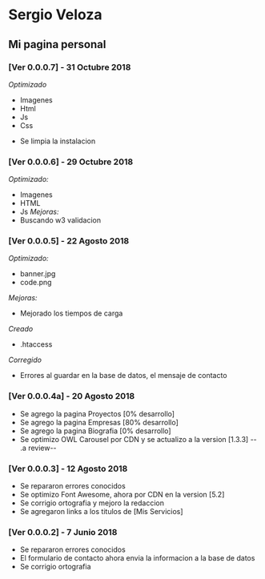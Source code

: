 # Sergio Veloza
## Mi pagina personal

### [Ver 0.0.0.7] - 31 Octubre 2018
*Optimizado*
- Imagenes
- Html
- Js
- Css
* Se limpia la instalacion

### [Ver 0.0.0.6] - 29 Octubre 2018
*Optimizado:*
- Imagenes
- HTML
- Js
*Mejoras:*
- Buscando w3 validacion

### [Ver 0.0.0.5] - 22 Agosto 2018
*Optimizado:*
* banner.jpg
* code.png

*Mejoras:*
* Mejorado los tiempos de carga

*Creado*
* .htaccess

*Corregido*
* Errores al guardar en la base de datos, el mensaje de contacto

### [Ver 0.0.0.4a] - 20 Agosto 2018
* Se agrego la pagina Proyectos [0% desarrollo]
* Se agrego la pagina Empresas [80% desarrollo]
* Se agrego la pagina Biografia [0% desarrollo]
* Se optimizo OWL Carousel por CDN y se actualizo a la version [1.3.3] -- .a review--

### [Ver 0.0.0.3] - 12 Agosto 2018
* Se repararon errores conocidos
* Se optimizo Font Awesome, ahora por CDN en la version [5.2]
* Se corrigio ortografia y mejoro la redaccion
* Se agregaron links a los titulos de [Mis Servicios] 

### [Ver 0.0.0.2] - 7 Junio 2018
* Se repararon errores conocidos
* El formulario de contacto ahora envia la informacion a la base de datos
* Se corrigio ortografia